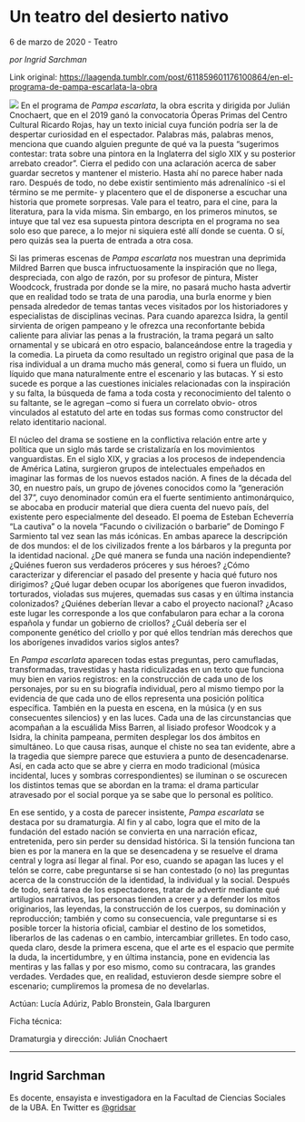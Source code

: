 # Un teatro del desierto nativo



6 de marzo de 2020 - Teatro

_por Ingrid Sarchman_

Link original: https://laagenda.tumblr.com/post/611859601176100864/en-el-programa-de-pampa-escarlata-la-obra

![](https://64.media.tumblr.com/ffa832935b158871064f71d6229f876b/011892a9460ecf86-50/s500x750/1add870ee6f28499e52f20b7c85db31a5cc5c5ed.jpg)
En el programa de *Pampa escarlata*, la obra escrita y dirigida por Julián Cnochaert, que en el 2019 ganó la convocatoria Óperas Primas del Centro Cultural Ricardo Rojas, hay un texto inicial cuya función podría ser la de despertar curiosidad en el espectador. Palabras más, palabras menos, menciona que cuando alguien pregunte de qué va la puesta “sugerimos contestar: trata sobre una pintora en la Inglaterra del siglo XIX y su posterior arrebato creador”. Cierra el pedido con una aclaración acerca de saber guardar secretos y mantener el misterio. Hasta ahí no parece haber nada raro. Después de todo, no debe existir sentimiento más adrenalínico -si el término se me permite- y placentero que el de disponerse a escuchar una historia que promete sorpresas. Vale para el teatro, para el cine, para la literatura, para la vida misma. Sin embargo, en los primeros minutos, se intuye que tal vez esa supuesta pintora descripta en el programa no sea solo eso que parece, a lo mejor ni siquiera esté allí donde se cuenta. O sí, pero quizás sea la puerta de entrada a otra cosa.

Si las primeras escenas de *Pampa escarlata* nos muestran una deprimida Mildred Barren que busca infructuosamente la inspiración que no llega, despreciada, con algo de razón, por su profesor de pintura, Mister Woodcock, frustrada por donde se la mire, no pasará mucho hasta advertir que en realidad todo se trata de una parodia, una burla enorme y bien pensada alrededor de temas tantas veces visitados por los historiadores y especialistas de disciplinas vecinas. Para cuando aparezca Isidra, la gentil sirvienta de origen pampeano y le ofrezca una reconfortante bebida caliente para aliviar las penas a la frustración, la trama pegará un salto ornamental y se ubicará en otro espacio, balanceándose entre la tragedia y la comedia. La pirueta da como resultado un registro original que pasa de la risa individual a un drama mucho más general, como si fuera un fluido, un líquido que mana naturalmente entre el escenario y las butacas. Y si esto sucede es porque a las cuestiones iniciales relacionadas con la inspiración y su falta, la búsqueda de fama a toda costa y reconocimiento del talento o su faltante, se le agregan –como si fuera un correlato obvio- otros vinculados al estatuto del arte en todas sus formas como constructor del relato identitario nacional. 

El núcleo del drama se sostiene en la conflictiva relación entre arte y política que un siglo más tarde se cristalizaría en los movimientos vanguardistas. En el siglo XIX, y gracias a los procesos de independencia de América Latina, surgieron grupos de intelectuales empeñados en imaginar las formas de los nuevos estados nación. A fines de la década del 30, en nuestro país, un grupo de jóvenes conocidos como la “generación del 37”, cuyo denominador común era el fuerte sentimiento antimonárquico, se abocaba en producir material que diera cuenta del nuevo país, del existente pero especialmente del deseado. El poema de Esteban Echeverría “La cautiva” o la novela “Facundo o civilización o barbarie” de Domingo F Sarmiento tal vez sean las más icónicas. En ambas aparece la descripción de dos mundos: el de los civilizados frente a los bárbaros y la pregunta por la identidad nacional. ¿De qué manera se funda una nación independiente? ¿Quiénes fueron sus verdaderos próceres y sus héroes? ¿Cómo caracterizar y diferenciar el pasado del presente y hacia qué futuro nos dirigimos? ¿Qué lugar deben ocupar los aborígenes que fueron invadidos, torturados, violadas sus mujeres, quemadas sus casas y en última instancia colonizados? ¿Quiénes deberían llevar a cabo el proyecto nacional? ¿Acaso este lugar les corresponde a los que confabularon para echar a la corona española y fundar un gobierno de criollos? ¿Cuál debería ser el componente genético del criollo y por qué ellos tendrían más derechos que los aborígenes invadidos varios siglos antes?

En *Pampa escarlata* aparecen todas estas preguntas, pero camufladas, transformadas, travestidas y hasta ridiculizadas en un texto que funciona muy bien en varios registros: en la construcción de cada uno de los personajes, por su en su biografía individual, pero al mismo tiempo por la evidencia de que cada uno de ellos representa una posición política específica. También en la puesta en escena, en la música (y en sus consecuentes silencios) y en las luces. Cada una de las circunstancias que acompañan a la escuálida Miss Barren, al lisiado profesor Woodcok y a Isidra, la chinita pampeana, permiten desplegar los dos ámbitos en simultáneo. Lo que causa risas, aunque el chiste no sea tan evidente, abre a la tragedia que siempre parece que estuviera a punto de desencadenarse. Así, en cada acto que se abre y cierra en modo tradicional (música incidental, luces y sombras correspondientes) se iluminan o se oscurecen los distintos temas que se abordan en la trama: el drama particular atravesado por el social porque ya se sabe que lo personal es político.

En ese sentido, y a costa de parecer insistente, *Pampa escarlata* se destaca por su dramaturgia. Al fin y al cabo, logra que el mito de la fundación del estado nación se convierta en una narración eficaz, entretenida, pero sin perder su densidad histórica. Si la tensión funciona tan bien es por la manera en la que se desencadena y se resuelve el drama central y logra así llegar al final. Por eso, cuando se apagan las luces y el telón se corre, cabe preguntarse si se han contestado (o no) las preguntas acerca de la construcción de la identidad, la individual y la social. Después de todo, será tarea de los espectadores, tratar de advertir mediante qué artilugios narrativos, las personas tienden a creer y a defender los mitos originarios, las leyendas, la construcción de los cuerpos, su dominación y reproducción; también y como su consecuencia, vale preguntarse si es posible torcer la historia oficial, cambiar el destino de los sometidos, liberarlos de las cadenas o en cambio, intercambiar grilletes. En todo caso, queda claro, desde la primera escena, que el arte es el espacio que permite la duda, la incertidumbre, y en última instancia, pone en evidencia las mentiras y las fallas y por eso mismo, como su contracara, las grandes verdades. Verdades que, en realidad, estuvieron desde siempre sobre el escenario; cumpliremos la promesa de no develarlas. 

Actúan: Lucía Adúriz, Pablo Bronstein, Gala Ibarguren

Ficha técnica:

Dramaturgia y dirección: Julián Cnochaert



---

Ingrid Sarchman
---------------

 Es docente, ensayista e investigadora en la Facultad de Ciencias Sociales de la UBA. En Twitter es [@gridsar](https://twitter.com/gridsar) 

